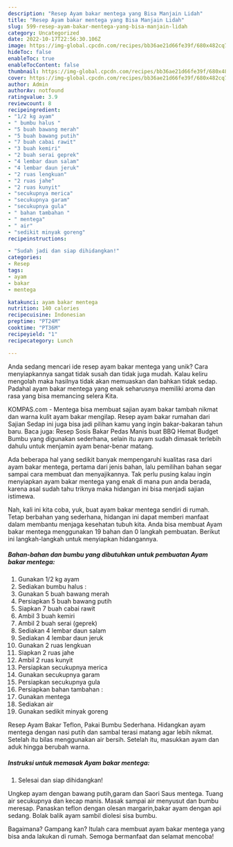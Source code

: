 ```yaml
---
description: "Resep Ayam bakar mentega yang Bisa Manjain Lidah"
title: "Resep Ayam bakar mentega yang Bisa Manjain Lidah"
slug: 599-resep-ayam-bakar-mentega-yang-bisa-manjain-lidah
category: Uncategorized
date: 2022-10-17T22:56:30.106Z
image: https://img-global.cpcdn.com/recipes/bb36ae21d66fe39f/680x482cq70/ayam-bakar-mentega-foto-resep-utama.jpg
hideToc: false
enableToc: true
enableTocContent: false
thumbnail: https://img-global.cpcdn.com/recipes/bb36ae21d66fe39f/680x482cq70/ayam-bakar-mentega-foto-resep-utama.jpg
cover: https://img-global.cpcdn.com/recipes/bb36ae21d66fe39f/680x482cq70/ayam-bakar-mentega-foto-resep-utama.jpg
author: Admin
authorAv: notfound
ratingvalue: 3.9
reviewcount: 8
recipeingredient:
- "1/2 kg ayam"
- " bumbu halus "
- "5 buah bawang merah"
- "5 buah bawang putih"
- "7 buah cabai rawit"
- "3 buah kemiri"
- "2 buah serai geprek"
- "4 lembar daun salam"
- "4 lembar daun jeruk"
- "2 ruas lengkuan"
- "2 ruas jahe"
- "2 ruas kunyit"
- "secukupnya merica"
- "secukupnya garam"
- "secukupnya gula"
- " bahan tambahan "
- " mentega"
- " air"
- "sedikit minyak goreng"
recipeinstructions:

- "Sudah jadi dan siap dihidangkan!"
categories:
- Resep
tags:
- ayam
- bakar
- mentega

katakunci: ayam bakar mentega 
nutrition: 140 calories
recipecuisine: Indonesian
preptime: "PT24M"
cooktime: "PT36M"
recipeyield: "1"
recipecategory: Lunch

---
```





Anda sedang mencari ide resep ayam bakar mentega yang unik? Cara menyiapkannya sangat tidak susah dan tidak juga mudah. Kalau keliru mengolah maka hasilnya tidak akan memuaskan dan bahkan tidak sedap. Padahal ayam bakar mentega yang enak seharusnya memiliki aroma dan rasa yang bisa memancing selera Kita.





KOMPAS.com - Mentega bisa membuat sajian ayam bakar tambah nikmat dan warna kulit ayam bakar mengilap. Resep ayam bakar rumahan dari Sajian Sedap ini juga bisa jadi pilihan kamu yang ingin bakar-bakaran tahun baru. Baca juga: Resep Sosis Bakar Pedas Manis buat BBQ Hemat Budget Bumbu yang digunakan sederhana, selain itu ayam sudah dimasak terlebih dahulu untuk menjamin ayam benar-benar matang.

Ada beberapa hal yang sedikit banyak mempengaruhi kualitas rasa dari ayam bakar mentega, pertama dari jenis bahan, lalu pemilihan bahan segar sampai cara membuat dan menyajikannya. Tak perlu pusing kalau ingin menyiapkan ayam bakar mentega yang enak di mana pun anda berada, karena asal sudah tahu triknya maka hidangan ini bisa menjadi sajian istimewa.






Nah, kali ini kita coba, yuk, buat ayam bakar mentega sendiri di rumah. Tetap berbahan yang sederhana, hidangan ini dapat memberi manfaat dalam membantu menjaga kesehatan tubuh kita. Anda bisa membuat Ayam bakar mentega menggunakan 19 bahan dan 0 langkah pembuatan. Berikut ini langkah-langkah untuk menyiapkan hidangannya.

<!--inarticleads1-->

##### Bahan-bahan dan bumbu yang dibutuhkan untuk pembuatan Ayam bakar mentega:

1. Gunakan 1/2 kg ayam
1. Sediakan  bumbu halus :
1. Gunakan 5 buah bawang merah
1. Persiapkan 5 buah bawang putih
1. Siapkan 7 buah cabai rawit
1. Ambil 3 buah kemiri
1. Ambil 2 buah serai (geprek)
1. Sediakan 4 lembar daun salam
1. Sediakan 4 lembar daun jeruk
1. Gunakan 2 ruas lengkuan
1. Siapkan 2 ruas jahe
1. Ambil 2 ruas kunyit
1. Persiapkan secukupnya merica
1. Gunakan secukupnya garam
1. Persiapkan secukupnya gula
1. Persiapkan  bahan tambahan :
1. Gunakan  mentega
1. Sediakan  air
1. Gunakan sedikit minyak goreng


Resep Ayam Bakar Teflon, Pakai Bumbu Sederhana. Hidangkan ayam mentega dengan nasi putih dan sambal terasi matang agar lebih nikmat. Setelah itu bilas menggunakan air bersih. Setelah itu, masukkan ayam dan aduk hingga berubah warna. 

<!--inarticleads2-->

##### Instruksi untuk memasak Ayam bakar mentega:


1. Selesai dan siap dihidangkan!

Ungkep ayam dengan bawang putih,garam dan Saori Saus mentega. Tuang air secukupnya dan kecap manis. Masak sampai air menyusut dan bumbu meresap. Panaskan teflon dengan olesan margarin,bakar ayam dengan api sedang. Bolak balik ayam sambil diolesi sisa bumbu. 

Bagaimana? Gampang kan? Itulah cara membuat ayam bakar mentega yang bisa anda lakukan di rumah. Semoga bermanfaat dan selamat mencoba!
